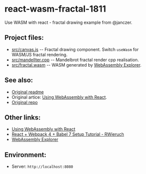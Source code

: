 # react-wasm-fractal-1811

Use WASM with react - fractal drawing example from @janczer.

## Project files:

- [src/canvas.js](src/canvas.js) -- Fractal drawing component. Switch `useWasm` for WASM/JS fractal rendering.
- [src/mandelIter.cpp](src/mandelIter.cpp) -- Mandelbrot fractal render cpp realisation.
- [src/fractal.wasm](src/fractal.wasm) -- WASM generated by [WebAssembly Explorer](https://mbebenita.github.io/WasmExplorer/).

## See also:

- [Original readme](README.orig.md)
- Original artice: [Using WebAssembly with React](https://dev.to/brightdevs/using-webassembly-with-react-1led).
- [Original repo](https://github.com/janczer/minimal-react-webpack-babel-setup)

## Other links:

- [Using WebAssembly with React](https://dev.to/brightdevs/using-webassembly-with-react-1led)
- [React + Webpack 4 + Babel 7 Setup Tutorial - RWieruch](https://www.robinwieruch.de/minimal-react-webpack-babel-setup/)
- [WebAssembly Explorer](https://mbebenita.github.io/WasmExplorer/)

## Environment:

- Server: `http://localhost:8080`
